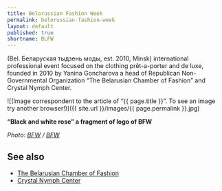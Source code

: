 ```yaml
---
title: Belorussian Fashion Week
permalink: belorussian-fashion-week
layout: default
published: true
shortname: BLFW
---
```


(Bel. Беларуская тыдзень моды, est. 2010, Minsk) international professional event focused on the clothing prêt-a-porter and de luxe, founded in 2010 by Yanina Goncharova a head of Republican Non-Governmental Organization “The Belarusian Chamber of Fashion” and Crystal Nymph Center.

![(Image correspondent to the article of “{{ page.title }}”. To see an image try another browser!)]({{ site.url }}/images/{{ page.permalink }}.jpg)

**“Black and white rose” a fragment of logo of BFW**

*Photo: [BFW](bfw) / [BFW](bfw)*

## See also

- [The Belarusian Chamber of Fashion](t-b-c-o-f)
- [Crystal Nymph Center](c-n-c)
